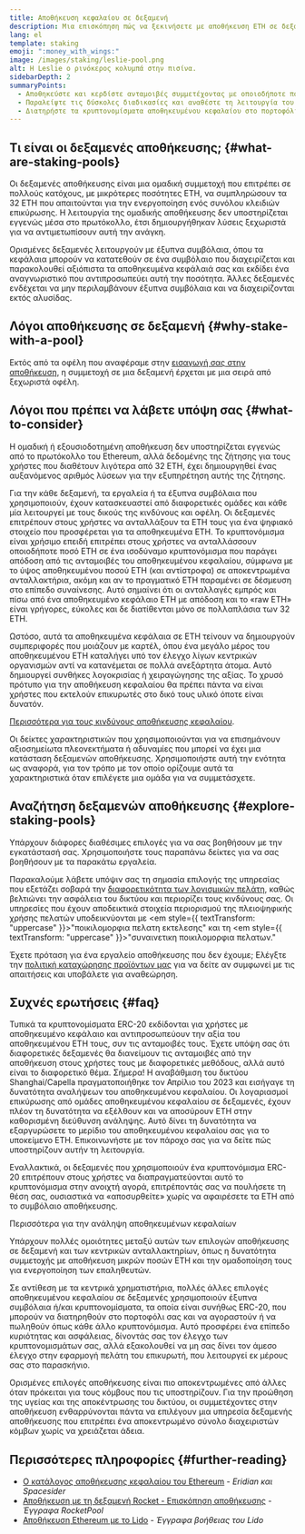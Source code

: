 ```yaml
---
title: Αποθήκευση κεφαλαίου σε δεξαμενή
description: Μια επισκόπηση πώς να ξεκινήσετε με αποθήκευση ETH σε δεξαμενή
lang: el
template: staking
emoji: ":money_with_wings:"
image: /images/staking/leslie-pool.png
alt: Η Leslie ο ρινόκερος κολυμπά στην πισίνα.
sidebarDepth: 2
summaryPoints:
  - Αποθηκεύστε και κερδίστε ανταμοιβές συμμετέχοντας με οποιοδήποτε ποσό ETH ενώνοντας τις δυνάμεις σας με άλλους
  - Παραλείψτε τις δύσκολες διαδικασίες και αναθέστε τη λειτουργία του επικυρωτή σε τρίτο
  - Διατηρήστε τα κρυπτονομίσματα αποθηκευμένου κεφαλαίου στο πορτοφόλι σας
---
```


## Τι είναι οι δεξαμενές αποθήκευσης; {#what-are-staking-pools}

Οι δεξαμενές αποθήκευσης είναι μια ομαδική συμμετοχή που επιτρέπει σε πολλούς κατόχους, με μικρότερες ποσότητες ETH, να συμπληρώσουν τα 32 ETH που απαιτούνται για την ενεργοποίηση ενός συνόλου κλειδιών επικύρωσης. Η λειτουργία της ομαδικής αποθήκευσης δεν υποστηρίζεται εγγενώς μέσα στο πρωτόκολλο, έτσι δημιουργήθηκαν λύσεις ξεχωριστά για να αντιμετωπίσουν αυτή την ανάγκη.

Ορισμένες δεξαμενές λειτουργούν με έξυπνα συμβόλαια, όπου τα κεφάλαια μπορούν να κατατεθούν σε ένα συμβόλαιο που διαχειρίζεται και παρακολουθεί αξιόπιστα τα αποθηκευμένα κεφάλαιά σας και εκδίδει ένα αναγνωριστικό που αντιπροσωπεύει αυτή την ποσότητα. Άλλες δεξαμενές ενδέχεται να μην περιλαμβάνουν έξυπνα συμβόλαια και να διαχειρίζονται εκτός αλυσίδας.

## Λόγοι αποθήκευσης σε δεξαμενή {#why-stake-with-a-pool}

Εκτός από τα οφέλη που αναφέραμε στην [εισαγωγή σας στην αποθήκευση](/staking/), η συμμετοχή σε μια δεξαμενή έρχεται με μια σειρά από ξεχωριστά οφέλη.

<CardGrid>
  <Card title="Χαμηλό επίπεδο εισόδου" emoji="🐟" description="Not a whale? No problem. Most staking pools let you stake virtually any amount of ETH by joining forces with other stakers, unlike staking solo which requires 32 ETH." />
  <Card title="Αποθηκεύστε σήμερα" emoji=":stopwatch:" description="Staking with a pool is as easy as a token swap. No need to worry about hardware setup and node maintenance. Pools allow you to deposit your ETH which enables node operators to run validators. Rewards are then distributed to contributors minus a fee for node operations." />
  <Card title="Κρυπτονομίσματα αποθήκευσης κεφαλαίου" emoji=":droplet:" description="Many staking pools provide a token that represents a claim on your staked ETH and the rewards it generates. This allows you to make use of your staked ETH, e.g. as collateral in DeFi applications." />
</CardGrid>

<StakingComparison page="pools" />

## Λόγοι που πρέπει να λάβετε υπόψη σας {#what-to-consider}

Η ομαδική ή εξουσιοδοτημένη αποθήκευση δεν υποστηρίζεται εγγενώς από το πρωτόκολλο του Ethereum, αλλά δεδομένης της ζήτησης για τους χρήστες που διαθέτουν λιγότερα από 32 ETH, έχει δημιουργηθεί ένας αυξανόμενος αριθμός λύσεων για την εξυπηρέτηση αυτής της ζήτησης.

Για την κάθε δεξαμενή, τα εργαλεία ή τα έξυπνα συμβόλαια που χρησιμοποιούν, έχουν κατασκευαστεί από διαφορετικές ομάδες και κάθε μία λειτουργεί με τους δικούς της κινδύνους και οφέλη. Οι δεξαμενές επιτρέπουν στους χρήστες να ανταλλάξουν τα ETH τους για ένα ψηφιακό στοιχείο που προσφέρεται για τα αποθηκευμένα ETH. Το κρυπτονόμισμα είναι χρήσιμο επειδή επιτρέπει στους χρήστες να ανταλλάσσουν οποιοδήποτε ποσό ETH σε ένα ισοδύναμο κρυπτονόμισμα που παράγει απόδοση από τις ανταμοιβές του αποθηκευμένου κεφαλαίου, σύμφωνα με το ύψος αποθηκευμένου ποσού ETH (και αντίστροφα) σε αποκεντρωμένα ανταλλακτήρια, ακόμη και αν το πραγματικό ETH παραμένει σε δέσμευση στο επίπεδο συναίνεσης. Αυτό σημαίνει ότι οι ανταλλαγές εμπρός και πίσω από ένα αποθηκευμένο κεφάλαιο ETH με απόδοση και το «raw ETH» είναι γρήγορες, εύκολες και δε διατίθενται μόνο σε πολλαπλάσια των 32 ETH.

Ωστόσο, αυτά τα αποθηκευμένα κεφάλαια σε ETH τείνουν να δημιουργούν συμπεριφορές που μοιάζουν με καρτέλ, όπου ένα μεγάλο μέρος του αποθηκευμένου ETH καταλήγει υπό τον έλεγχο λίγων κεντρικών οργανισμών αντί να κατανέμεται σε πολλά ανεξάρτητα άτομα. Αυτό δημιουργεί συνθήκες λογοκρισίας ή χειραγώγησης της αξίας. Το χρυσό πρότυπο για την αποθήκευση κεφαλαίου θα πρέπει πάντα να είναι χρήστες που εκτελούν επικυρωτές στο δικό τους υλικό όποτε είναι δυνατόν.

[Περισσότερα για τους κινδύνους αποθήκευσης κεφαλαίου](https://notes.ethereum.org/@djrtwo/risks-of-lsd).

Οι δείκτες χαρακτηριστικών που χρησιμοποιούνται για να επισημάνουν αξιοσημείωτα πλεονεκτήματα ή αδυναμίες που μπορεί να έχει μια κατάσταση δεξαμενών αποθήκευσης. Χρησιμοποιήστε αυτή την ενότητα ως αναφορά, για τον τρόπο με τον οποίο ορίζουμε αυτά τα χαρακτηριστικά όταν επιλέγετε μια ομάδα για να συμμετάσχετε.

<StakingConsiderations page="pools" />

## Αναζήτηση δεξαμενών αποθήκευσης {#explore-staking-pools}

Υπάρχουν διάφορες διαθέσιμες επιλογές για να σας βοηθήσουν με την εγκατάστασή σας. Χρησιμοποιήστε τους παραπάνω δείκτες για να σας βοηθήσουν με τα παρακάτω εργαλεία.

<ProductDisclaimer />

<StakingProductsCardGrid category="pools" />

Παρακαλούμε λάβετε υπόψιν σας τη σημασία επιλογής της υπηρεσίας που εξετάζει σοβαρά την [διαφορετικότητα των λογισμικών πελάτη](/developers/docs/nodes-and-clients/client-diversity/), καθώς βελτιώνει την ασφάλεια του δικτύου και περιορίζει τους κινδύνους σας. Οι υπηρεσίες που έχουν αποδεικτικά στοιχεία περιορισμού της πλειοψηφικής χρήσης πελατών υποδεικνύονται με <em style={{ textTransform: "uppercase" }}>"ποικιλομορφια πελατη εκτελεσης"</em> και τη <em style={{ textTransform: "uppercase" }}>"συναινετικη ποικιλομορφια πελατων."</em>

Έχετε πρόταση για ένα εργαλείο αποθήκευσης που δεν έχουμε; Ελέγξτε την [πολιτική καταχώρησης προϊόντων μας](/contributing/adding-staking-products/) για να δείτε αν συμφωνεί με τις απαιτήσεις και υποβάλετε για αναθεώρηση.

## Συχνές ερωτήσεις {#faq}

<ExpandableCard title="Πώς μπορώ να κερδίσω ανταμοιβές;">
Τυπικά τα κρυπτονομίσματα ERC-20 εκδίδονται για χρήστες με αποθηκευμένο κεφάλαιο και αντιπροσωπεύουν την αξία του αποθηκευμένου ETH τους, συν τις ανταμοιβές τους. Έχετε υπόψη σας ότι διαφορετικές δεξαμενές θα διανείμουν τις ανταμοιβές από την αποθήκευση στους χρήστες τους με διαφορετικές μεθόδους, αλλά αυτό είναι το διαφορετικό θέμα.
</ExpandableCard>

<ExpandableCard title="Πότε μπορώ να αποσύρω το κεφάλαιό μου;">
Σήμερα! Η αναβάθμιση του δικτύου Shanghai/Capella πραγματοποιήθηκε τον Απρίλιο του 2023 και εισήγαγε τη δυνατότητα αναλήψεων του αποθηκευμένου κεφαλαίου. Οι λογαριασμοί επικύρωσης από ομάδες αποθηκευμένου κεφαλαίου σε δεξαμενές, έχουν πλέον τη δυνατότητα να εξέλθουν και να αποσύρουν ETH στην καθορισμένη διεύθυνση ανάληψης. Αυτό δίνει τη δυνατότητα να εξαργυρώσετε το μερίδιο του αποθηκευμένου κεφαλαίου σας για το υποκείμενο ETH. Επικοινωνήστε με τον πάροχο σας για να δείτε πώς υποστηρίζουν αυτήν τη λειτουργία.

Εναλλακτικά, οι δεξαμενές που χρησιμοποιούν ένα κρυπτονόμισμα ERC-20 επιτρέπουν στους χρήστες να διαπραγματεύονται αυτό το κρυπτονόμισμα στην ανοιχτή αγορά, επιτρέποντάς σας να πουλήσετε τη θέση σας, ουσιαστικά να «αποσυρθείτε» χωρίς να αφαιρέσετε τα ETH από το συμβόλαιο αποθήκευσης.

<ButtonLink href="/staking/withdrawals/">Περισσότερα για την ανάληψη αποθηκευμένων κεφαλαίων</ButtonLink>
</ExpandableCard>

<ExpandableCard title="Είναι διαφορετικό από την αποθήκευση σε ανταλλακτήριο;">
Υπάρχουν πολλές ομοιότητες μεταξύ αυτών των επιλογών αποθήκευσης σε δεξαμενή και των κεντρικών ανταλλακτηρίων, όπως η δυνατότητα συμμετοχής με αποθήκευση μικρών ποσών ETH και την ομαδοποίηση τους για ενεργοποίηση των επαληθευτών.

Σε αντίθεση με τα κεντρικά χρηματιστήρια, πολλές άλλες επιλογές αποθηκευμένου κεφαλαίου σε δεξαμενές χρησιμοποιούν έξυπνα συμβόλαια ή/και κρυπτονομίσματα, τα οποία είναι συνήθως ERC-20, που μπορούν να διατηρηθούν στο πορτοφόλι σας και να αγοραστούν ή να πωληθούν όπως κάθε άλλο κρυπτονόμισμα. Αυτό προσφέρει ένα επίπεδο κυριότητας και ασφάλειας, δίνοντάς σας τον έλεγχο των κρυπτονομισμάτων σας, αλλά εξακολουθεί να μη σας δίνει τον άμεσο έλεγχο στην εφαρμογή πελάτη του επικυρωτή, που λειτουργεί εκ μέρους σας στο παρασκήνιο.

Ορισμένες επιλογές αποθήκευσης είναι πιο αποκεντρωμένες από άλλες όταν πρόκειται για τους κόμβους που τις υποστηρίζουν. Για την προώθηση της υγείας και της αποκέντρωσης του δικτύου, οι συμμετέχοντες στην αποθήκευση ενθαρρύνονται πάντα να επιλέγουν μια υπηρεσία δεξαμενής αποθήκευσης που επιτρέπει ένα αποκεντρωμένο σύνολο διαχειριστών κόμβων χωρίς να χρειάζεται άδεια.
</ExpandableCard>

## Περισσότερες πληροφορίες {#further-reading}

- [Ο κατάλογος αποθήκευσης κεφαλαίου του Ethereum](https://www.staking.directory/) - _Eridian και Spacesider_
- [Αποθήκευση με τη δεξαμενή Rocket - Επισκόπηση αποθήκευσης](https://docs.rocketpool.net/guides/staking/overview.html) - _Έγγραφα RocketPool_
- [Αποθήκευση Ethereum με το Lido](https://help.lido.fi/en/collections/2947324-staking-ethereum-with-lido) - _Έγγραφα βοήθειας του Lido_
